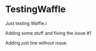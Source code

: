 # TestingWaffle
Just testing Waffle.i

Adding some stuff and fixing the issue #1

Adding just line without issue.
